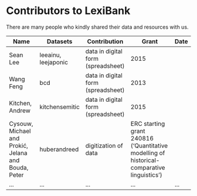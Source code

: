 # Contributors to LexiBank

There are many people who kindly shared their data and resources with us.

Name | Datasets | Contribution | Grant | Date | 
--- | --- | --- | --- | --- 
Sean Lee | leeainu, leejaponic | data in digital form (spreadsheet) | 2015
Wang Feng | bcd | data in digital form (spreadsheet) | 2013
Kitchen, Andrew | kitchensemitic | data in digital form (spreadsheet) | 2015
Cysouw, Michael and Prokić, Jelana and Bouda, Peter | huberandreed | digitization of data | ERC starting grant 240816 (‘Quantitative modelling of historical-comparative linguistics’) 
... | ... | ... | ... | ...


